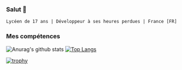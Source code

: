### Salut 👋


    Lycéen de 17 ans | Développeur à ses heures perdues | France [FR]
    
### Mes compétences
![Anurag's github stats](https://github-readme-stats.vercel.app/api?username=Oximov&show_icons=true&theme=algolia)
[![Top Langs](https://github-readme-stats.vercel.app/api/top-langs/?username=Oximov&theme=algolia)](https://github.com/anuraghazra/github-readme-stats)



[![trophy](https://github-profile-trophy.vercel.app/?username=Oximov&theme=chalk)](https://github.com/ryo-ma/github-profile-trophy)
